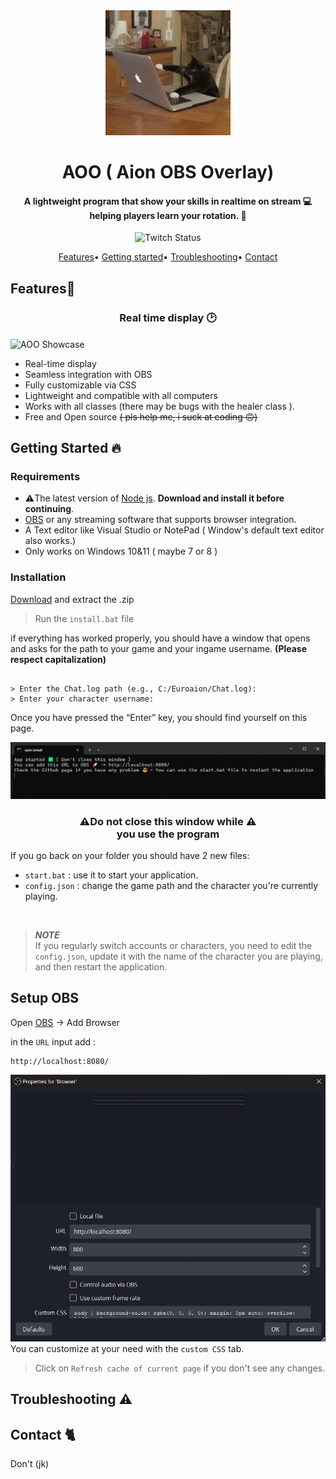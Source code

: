 <div align='center'>
    <img src="./public/assets/giphy.gif" alt="cat doing work" width="200px">
    <h1 align='center'>AOO ( Aion OBS Overlay)</h1>
</div>
<h4 align='center'>A lightweight program that show your skills in realtime on stream 💻<br>helping players learn your rotation. 🚀</h4>

<div align="center">

![Twitch Status](https://img.shields.io/twitch/status/ouaiperdu)

</div>


<div align='center'>
    <a href="#features">Features</a>•
    <a href="#getting-started">Getting started</a>•
    <a href="#troubleshooting">Troubleshooting</a>•
    <a href="#contact">Contact</a>
</div>

## Features📝

<h3 align="center">Real time display 🕑</h2>
<img src="public/assets/showcase.gif" alt="AOO Showcase" align="center">

* Real-time display
* Seamless integration with OBS
* Fully customizable via CSS
* Lightweight and compatible with all computers
* Works with all classes (there may be bugs with the healer class ).
* Free and Open source ~~( pls help me, i suck at coding 🙃)~~

## Getting Started 🔥
### Requirements 
* ⚠️The latest version of [Node js](https://nodejs.org/en/download/current). **Download and install it before continuing**.
* [OBS](https://obsproject.com/) or any streaming software that supports browser integration.
* A Text editor like Visual Studio or NotePad ( Window's default text editor also works.)
* Only works on Windows 10&11 ( maybe 7 or 8 )
### Installation
[Download](https://github.com/Aionforever/Aion-OBS-Overlay/releases/tag/Aoo) and extract the .zip
> Run the `install.bat` file 

if everything has worked properly, you should have a window that opens and asks for the path to your game and your ingame username.
**(Please respect capitalization)**

```

> Enter the Chat.log path (e.g., C:/Euroaion/Chat.log): 
> Enter your character username: 

```
Once you have pressed the “Enter” key, you should find yourself on this page. 

![Final terminal](/public/assets/terminal.png)

<h3 align="center">⚠️Do not close this window while ⚠️<br>you use the program</h3>

If you go back on your folder you should have 2 new files:
- `start.bat` : use it to start your application.
- `config.json` : change the game path and the character you're currently playing.

<br>

> ***NOTE*** <br>If you regularly switch accounts or characters, you need to edit the `config.json`, update it with the name of the character you are playing, and then restart the application.

## Setup OBS
Open [OBS](https://obsproject.com/) -> Add Browser

in the `URL` input add :
```
http://localhost:8080/
```
![OBS Settings](/public/assets/OBS.png)
You can customize at your need with the `custom CSS` tab.

> Click on `Refresh cache of current page` if you don't see any changes.

## Troubleshooting ⚠️

## Contact 🐈
Don't (jk)
